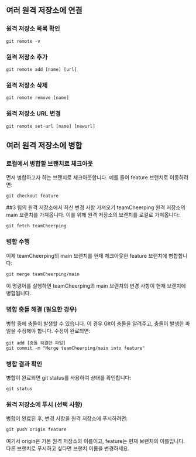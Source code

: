 ## 여러 원격 저장소에 연결

### 원격 저장소 목록 확인
```
git remote -v
```
### 원격 저장소 추가
```
git remote add [name] [url]
```
### 원격 저장소 삭제
```
git remote remove [name]
```
### 원격 저장소 URL 변경
```
git remote set-url [name] [newurl]
```

## 여러 원격 저장소에 병합

### 로컬에서 병합할 브랜치로 체크아웃
먼저 병합하고자 하는 브랜치로 체크아웃합니다. 예를 들어 feature 브랜치로 이동하려면:
```
git checkout feature
```
##3 팀의 원격 저장소에서 최신 변경 사항 가져오기
teamCheerping 원격 저장소의 main 브랜치를 가져옵니다. 이를 위해 원격 저장소의 브랜치를 로컬로 가져옵니다:
```
git fetch teamCheerping
```
### 병합 수행
이제 teamCheerping의 main 브랜치를 현재 체크아웃한 feature 브랜치에 병합합니다:
```
git merge teamCheerping/main
```
이 명령어를 실행하면 teamCheerping의 main 브랜치의 변경 사항이 현재 브랜치에 병합됩니다.

### 병합 충돌 해결 (필요한 경우)
병합 중에 충돌이 발생할 수 있습니다. 이 경우 Git이 충돌을 알려주고, 충돌이 발생한 파일을 수정해야 합니다. 수정이 완료되면:
```
git add [충돌 해결한 파일]
git commit -m "Merge teamCheerping/main into feature"
```
### 병합 결과 확인
병합이 완료되면 git status를 사용하여 상태를 확인합니다:
```
git status
```
### 원격 저장소에 푸시 (선택 사항)
병합이 완료된 후, 변경 사항을 원격 저장소에 푸시하려면:
```
git push origin feature
```
여기서 origin은 기본 원격 저장소의 이름이고, feature는 현재 브랜치의 이름입니다. 다른 브랜치로 푸시하고 싶다면 브랜치 이름을 변경하세요.
